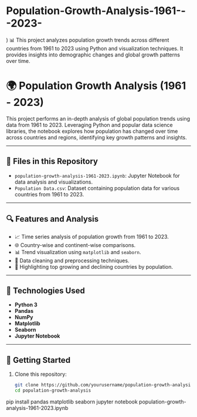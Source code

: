 # Population-Growth-Analysis-1961---2023-
) 📊 This project analyzes population growth trends across different countries from 1961 to 2023 using Python and visualization techniques. It provides insights into demographic changes and global growth patterns over time.
# 🌍 Population Growth Analysis (1961 - 2023)

This project performs an in-depth analysis of global population trends using data from 1961 to 2023. Leveraging Python and popular data science libraries, the notebook explores how population has changed over time across countries and regions, identifying key growth patterns and insights.

---

## 📁 Files in this Repository

- `population-growth-analysis-1961-2023.ipynb`: Jupyter Notebook for data analysis and visualizations.
- `Population Data.csv`: Dataset containing population data for various countries from 1961 to 2023.

---

## 🔍 Features and Analysis

- 📈 Time series analysis of population growth from 1961 to 2023.
- 🌐 Country-wise and continent-wise comparisons.
- 📊 Trend visualization using `matplotlib` and `seaborn`.
- 🧹 Data cleaning and preprocessing techniques.
- 🔎 Highlighting top growing and declining countries by population.

---

## 🧰 Technologies Used

- **Python 3**
- **Pandas**
- **NumPy**
- **Matplotlib**
- **Seaborn**
- **Jupyter Notebook**

---

## 🚀 Getting Started

1. Clone this repository:
   ```bash
   git clone https://github.com/yourusername/population-growth-analysis.git
   cd population-growth-analysis
pip install pandas matplotlib seaborn
jupyter notebook population-growth-analysis-1961-2023.ipynb

